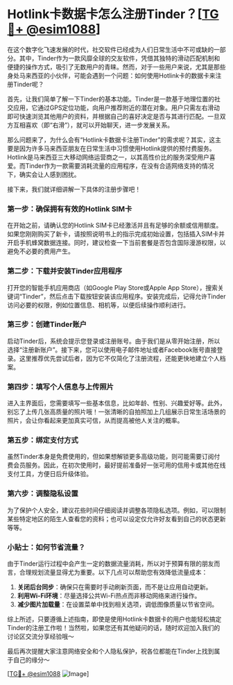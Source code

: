 # Hotlink卡数据卡怎么注册Tinder？[[TG💪+ @esim1088](https://t.me/s/esim1088)]

在这个数字化飞速发展的时代，社交软件已经成为人们日常生活中不可或缺的一部分。其中，Tinder作为一款风靡全球的交友软件，凭借其独特的滑动匹配机制和便捷的操作方式，吸引了无数用户的青睐。然而，对于一些用户来说，尤其是那些身处马来西亚的小伙伴，可能会遇到一个问题：如何使用Hotlink卡的数据卡来注册Tinder呢？

首先，让我们简单了解一下Tinder的基本功能。Tinder是一款基于地理位置的社交应用，它通过GPS定位功能，向用户推荐附近的潜在对象。用户只需左右滑动即可快速浏览其他用户的资料，并根据自己的喜好决定是否与其进行匹配。一旦双方互相喜欢（即“右滑”），就可以开始聊天，进一步发展关系。

那么问题来了，为什么会有“Hotlink卡数据卡注册Tinder”的需求呢？其实，这主要是因为许多马来西亚朋友在日常生活中习惯使用Hotlink提供的预付费服务。Hotlink是马来西亚三大移动网络运营商之一，以其高性价比的服务深受用户喜爱。而Tinder作为一款需要消耗流量的应用程序，在没有合适网络支持的情况下，确实会让人感到困扰。

接下来，我们就详细讲解一下具体的注册步骤吧！

### 第一步：确保拥有有效的Hotlink SIM卡

在开始之前，请确认您的Hotlink SIM卡已经激活并且有足够的余额或信用额度。如果您刚刚购买了新卡，请按照说明书上的指示完成初始设置，包括插入SIM卡并开启手机蜂窝数据连接。同时，建议检查一下当前套餐是否包含国际漫游权限，以避免不必要的费用产生。

### 第二步：下载并安装Tinder应用程序

打开您的智能手机应用商店（如Google Play Store或Apple App Store），搜索关键词“Tinder”，然后点击下载按钮安装该应用程序。安装完成后，记得允许Tinder访问必要的权限，例如位置信息、相机等，以便后续操作顺利进行。

### 第三步：创建Tinder账户

启动Tinder后，系统会提示您登录或注册账号。由于我们是从零开始注册，所以选择“注册新账户”。接下来，您可以使用电子邮件地址或者Facebook账号直接登录。这里推荐优先尝试后者，因为它不仅简化了注册流程，还能更快地建立个人档案。

### 第四步：填写个人信息与上传照片

进入主界面后，您需要填写一些基本信息，比如年龄、性别、兴趣爱好等。此外，别忘了上传几张高质量的照片哦！一张清晰的自拍照加上几组展示日常生活场景的照片，会让你看起来更加真实可信，从而提高被他人关注的概率。

### 第五步：绑定支付方式

虽然Tinder本身是免费使用的，但如果想解锁更多高级功能，则可能需要订阅付费会员服务。因此，在初次使用时，最好提前准备好一张可用的信用卡或其他在线支付工具，方便日后升级体验。

### 第六步：调整隐私设置

为了保护个人安全，建议花些时间仔细阅读并调整各项隐私选项。例如，可以限制某些特定地区的陌生人查看您的资料；也可以设定仅允许好友看到自己的状态更新等等。

### 小贴士：如何节省流量？

由于Tinder运行过程中会产生一定的数据流量消耗，所以对于预算有限的朋友而言，合理规划流量显得尤为重要。以下几点可以帮助您有效降低流量成本：

1. **关闭后台同步**：确保只在需要时手动刷新页面，而不是让应用自动更新。
2. **利用Wi-Fi环境**：尽量选择公共Wi-Fi热点而非移动网络来进行操作。
3. **减少图片加载量**：在设置菜单中找到相关选项，调低图像质量以节省空间。

综上所述，只要遵循上述指南，即使是使用Hotlink卡数据卡的用户也能轻松搞定Tinder的注册工作啦！当然啦，如果您还有其他疑问的话，随时欢迎加入我们的讨论区交流分享经验哦～

最后再次提醒大家注意网络安全和个人隐私保护，祝各位都能在Tinder上找到属于自己的缘分～  

[[TG💪+ @esim1088](https://t.me/s/esim1088) ![Image](https://i.postimg.cc/4NQfJmqS/Snipaste-2025-05-13-00-14-12.png)]